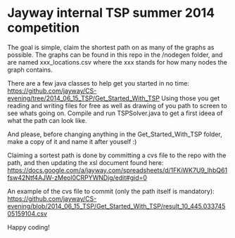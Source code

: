 Jayway internal TSP summer 2014 competition
==========

The goal is simple, claim the shortest path on as many of the graphs as possible. The graphs can be found in this repo in the /nodegen folder, and are named xxx_locations.csv where the xxx stands for how many nodes the graph contains.

There are a few java classes to help get you started in no time:
https://github.com/jayway/CS-evening/tree/2014_06_15_TSP/Get_Started_With_TSP
Using those you get reading and writing files for free as well as drawing of you path to screen to see whats going on. Compile and run TSPSolver.java to get a first ideea of what the path can look like.

And please, before changing anything in the Get_Started_With_TSP folder, make a copy of it and name it after youself :)

Claiming a sortest path is done by committing a cvs file to the repo with the path, and then updating the xsl document found here:
https://docs.google.com/a/jayway.com/spreadsheets/d/1FKiWK7U9_lhbQ61fsw42Ntf4AJW-zMeol0CRPYWNDjg/edit#gid=0 

An example of the cvs file to commit (only the path itself is mandatory):
https://github.com/jayway/CS-evening/blob/2014_06_15_TSP/Get_Started_With_TSP/result_10_445.03374505159104.csv

Happy coding!
